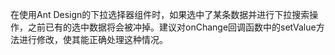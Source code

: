 在使用Ant Design的下拉选择器组件时，如果选中了某条数据并进行下拉搜索操作，之前已有的选中数据将会被冲掉。建议对onChange回调函数中的setValue方法进行修改，使其能正确处理这种情况。
